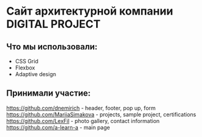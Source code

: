 # Сайт архитектурной компании DIGITAL PROJECT
## Что мы использовали:
* CSS Grid
* Flexbox
* Adaptive design
## Принимали участие:
https://github.com/dnemirich - header, footer, pop up, form<br>
https://github.com/MariiaSimakova - projects, sample project, certifications<br>
https://github.com/LexFil - photo gallery, contact information<br>
https://github.com/a-learn-a - main page

